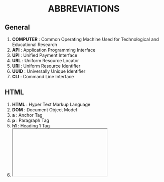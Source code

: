 <h1 align="center">ABBREVIATIONS</h1>

<h2>General</h2>

1. **COMPUTER** : Common Operating Machine Used for Technological and Educational Research
2. **API** : Application Programming Interface
3. **UPI** : Unified Payment Interface
4. **URL** : Uniform Resource Locator
5. **URI** : Uniform Resource Identifier
6. **UUID** : Universally Unique Identifier
7. **CLI** : Command Line Interface

<h2>HTML</h2>

1. **HTML** : Hyper Text Markup Language
2. **DOM** : Document Object Model
3. **a** : Anchor Tag
4. **p** : Paragraph Tag
5. **h1** : Heading 1 Tag
6. **<iframe>** : Inline Frame
7. **XML** : Extensible Markup Language
8. **SVG** : Scalable Vector Graphics

<h2>CSS</h2>

1. **CSS** : Cascading Style Sheets
2. **SASS** : Syntactically Awesome Style Sheets
3. **LESS** : Leaner Style Sheets
4. **SCSS** : Sassy Cascading Style Sheets
5. **BEM** : Block Element Modifier
6. **OOCSS** : Object Oriented CSS
7. **SMACSS** : Scalable and Modular Architecture for CSS

<h2>JS</h2>

1. **JS** : JavaScript
2. **JSON** : JavaScript Object Notation
3. **JSX** : JavaScript XML
4. **ES6** : ECMAScript 6
5. **GSAP** : GreenSock Animation Platform

<h2>GIT / Github</h2>

1. **GIT** : Global Information Tracker

<h2>Computer Networks</h2>

1. **OSI** : Open Systems Interconnection
2. **TCP** : Transmission Control Protocol
3. **IP** : Internet Protocol
4. **HTTP** : Hypertext Transfer Protocol
5. **HTTPS** : Hypertext Transfer Protocol Secure
6. **FTP** : File Transfer Protocol
7. **SMTP** : Simple Mail Transfer Protocol
8. **POP3** : Post Office Protocol 3 (Prince of Persia : fun)
9. **IMAP** : Internet Message Access Protocol
10. **SSL** : Secure Sockets Layer
11. **TLS** : Transport Layer Security
12. **UDP** : User Datagram Protocol
13. **DNS** : Domain Name System
14. **DHCP** : Dynamic Host Configuration Protocol
15. **ARP** : Address Resolution Protocol
16. **RARP** : Reverse Address Resolution Protocol
17. **ICMP** : Internet Control Message Protocol
18. **IGMP** : Internet Group Management Protocol
19. **ARPA** : Advanced Research Projects Agency
20. **ARPANET** : Advanced Research Projects Agency Network

<h2>Devops</h2>

1. **CI** : Continuous Integration
2. **CD** : Continuous Deployment
3. **CI/CD** : Continuous Integration/Continuous Deployment
4. **VM** : Virtual Machine

<h2>AWS</h2>

1. **AWS** : Amazon Web Services
2. **EC2** : Elastic Compute Cloud
3. **EBS** : Elastic Block Storage
4. **RDS** : Relational Database Service
5. **S3** : Simple Storage Service
6. **SNS** : Simple Notification Service
7. **SQS** : Simple Queue Service
8. **VPC** : Virtual Private Cloud
9. **IAM** : Identity and Access Management
10. **ECR** : Elastic Container Registry
11. **ECS** : Elastic Container Service
12. **EKS** : Elastic Kubernetes Service

<h2>Kubernetes</h2>

1. **K8s** : Kubernetes

<h2>Docker</h2>

1.  **OCI** : Open Container Initiative
2.  **CRI** : Container Runtime Interface

<h2>MongoDb</h2>

1. **MDB** : MongoDB
2. **Mongo** : Humongous

<h2>React</h2>

<h2>NodeJs</h2>

<h2>Express</h2>

<h2>SQL</h2>

1. **SQL** : Structured Query Language
2. **DDL** : Data Definition Language
3. **DML** : Data Manipulation Language
4. **DQL** : Data Query Language
5. **DCL** : Data Control Language
6. **TCL** : Transaction Control Language

<h2>Python</h2>

1.  **PIP** : PIP installs packages
2.  **PIPENV** : PIP + Virtual Environment
